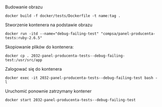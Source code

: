 Budowanie obrazu
```
docker build -f docker/tests/Dockerfile -t name:tag .
```

Stworzenie kontenera na podstawie obrazu
```
docker run -itd --name="debug-failing-test" "compsa/panel-producenta-tests:ruby-2.6.5"
```

Skopiowanie plików do kontenera:
```
docker cp . 2032-panel-producenta-tests--debug-failing-test:/usr/src/app
```

Zalogować się do kontenera
```
docker exec -it 2032-panel-producenta-tests--debug-failing-test bash -l
```

Uruchomić ponownie zatrzymany kontener
```
docker start 2032-panel-producenta-tests--debug-failing-test
```
